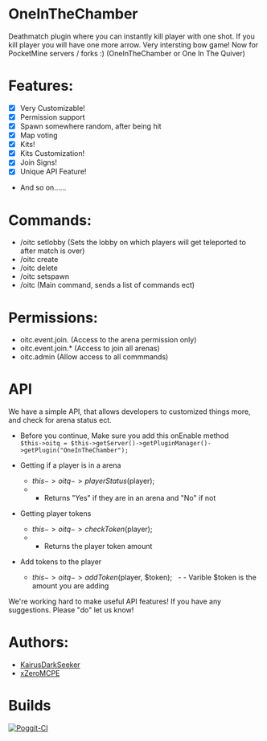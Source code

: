 # OneInTheChamber

Deathmatch plugin where you can instantly kill player with one shot. If you kill player you will have one more arrow. Very intersting bow game! Now for PocketMine servers / forks :)   (OneInTheChamber or One In The Quiver)
 
# Features:

- [x] Very Customizable!
- [x] Permission support
- [x] Spawn somewhere random, after being hit
- [x] Map voting
- [x] Kits!
- [x] Kits Customization!
- [x] Join Signs!
- [x] Unique API Feature!
- And so on......

# Commands:

- /oitc setlobby (Sets the lobby on which players will get teleported to after match is over)
- /oitc create <ArenaName> <PlayerSlot>
- /oitc delete <AreneName>
- /oitc setspawn <ArenaName> <Number>
- /oitc (Main command, sends a list of commands ect)
 
# Permissions:
- oitc.event.join.<ArenaName> (Access to the arena permission only)
- oitc.event.join.*  (Access to join all arenas)
- oitc.admin (Allow access to all commmands)
 
# API
We have a simple API, that allows developers to customized things more, and check for arena status ect. 

* Before you continue,
 Make sure you add this onEnable method <br />
`$this->oitq = $this->getServer()->getPluginManager()->getPlugin("OneInTheChamber");`

* Getting if a player is in a arena
   - $this->oitq->playerStatus($player); 
   - - Returns "Yes" if they are in an arena and "No" if not
   
* Getting player tokens
   - $this->oitq->checkToken($player); 
   - - Returns the player token amount
   
* Add tokens to the player
   - $this->oitq->addToken($player, $token); 
   - - Varible $token is the amount you are adding
 
We're working hard to make useful API features! If you have any suggestions. Please "do" let us know!
 
# Authors:
- [KairusDarkSeeker](https://github.com/KairusDarkSeeker)
- [xZeroMCPE](https://github.com/xZeroMCPE)

# Builds
[![Poggit-CI](https://poggit.pmmp.io/ci.badge/PocketEssential/OneInTheChamber/OneInTheChamber)](https://poggit.pmmp.io/ci/PocketEssential/OneInTheChamber/OneInTheChamber)
